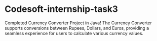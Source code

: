 # Codesoft-internship-task3
 Completed Currency Converter Project in Java!
 The Currency Converter supports conversions between Rupees, Dollars, and Euros, providing a seamless experience for users to calculate various currency values.
